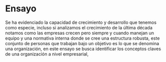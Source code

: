 # Ensayo 

Se ha evidenciado la capacidad de crecimiento y desarrollo que tenemos como especie, incluso si analizamos el crecimiento de la última década notamos como las empresas crecen pero siempre y cuando manejan un equipo y una normativa interna donde se cree una estructura robusta, este conjunto de personas que trabajan bajo un objetivo es lo que se denomina una organización, en este ensayo se busca identificar los conceptos claves de una organización a nivel empresarial, 